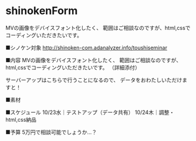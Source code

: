 # shinokenForm
MVの画像をデバイスフォント化したく、 範囲はご相談なのですが、html,cssでコーディングいただきたいです。

■シノケン対象
http://shinoken-com.adanalyzer.info/toushiseminar

■内容
MVの画像をデバイスフォント化したく、
範囲はご相談なのですが、html,cssでコーディングいただきたいです。
（詳細添付）

サーバーアップはこちらで行うことになるので、
データをおわたしいただけますと！

■素材

■スケジュール
10/23水｜テストアップ（データ共有）
10/24木｜調整・html,css納品

■予算
5万円で相談可能でしょうか…？
